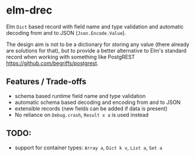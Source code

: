 # elm-drec

Elm `Dict` based record with field name and type validation and automatic
decoding from and to JSON (`Json.Encode.Value`).

The design aim is not to be a dictionary for storing any value (there already
are solutions for that), but to provide a better alternative to Elm's standard
record when working with something like PostgREST <https://github.com/begriffs/postgrest>.

## Features / Trade-offs
  * schema based runtime field name and type validation
  * automatic schema based decoding and encoding from and to JSON
  * extensible records (new fields can be added if data is present)
  * No reliance on `Debug.crash`, `Result x a` is used instead

## TODO:
  * support for container types: `Array a`, `Dict k v`, `List a`, `Set a`